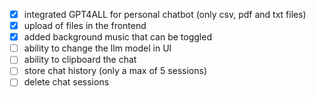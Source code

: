 - [X] integrated GPT4ALL for personal chatbot (only csv, pdf and txt files)
- [X] upload of files in the frontend
- [X] added background music that can be toggled
- [ ] ability to change the llm model in UI
- [ ] ability to clipboard the chat
- [ ] store chat history (only a max of 5 sessions)
- [ ] delete chat sessions
